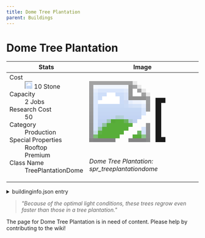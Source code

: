 ```yaml
---
title: Dome Tree Plantation
parent: Buildings
---
```

# Dome Tree Plantation

[//]: # (Pre-generated content)
<table><thead><tr><th>Stats</th><th>Image</th></tr></thead><tbody><tr><td><dl><dt>Cost</dt><dd><div class="resource-icon"><img style="object-position: -637px -737px;" src="https://tfe2-wiki.github.io/assets/sprites.png"></div> 10 Stone</dd><dt>Capacity</dt><dd>2 Jobs</dd><dt>Research Cost</dt><dd>50</dd><dt>Category</dt><dd>Production</dd><dt>Special Properties</dt><dd>Rooftop<br>Premium</dd><dt>Class Name</dt><dd>TreePlantationDome</dd></dl></td><td><style>.building-image {width: 200px;height: 200px;overflow: hidden;position: relative;}.building-image img {image-rendering: pixelated;object-fit: none;transform: scale(10);transform-origin: left top;position: absolute;left: 0;top: 0;}.resource-image {width: 200px;height: 200px;overflow: hidden;position: relative;}.resource-image img {image-rendering: pixelated;object-fit: none;transform: scale(20);transform-origin: left top;position: absolute;left: 0;top: 0;}.building-icon {width: 20px;height: 20px;overflow: hidden;position: relative;display: inline-block;}.building-icon img {image-rendering: pixelated;object-fit: none;transform: scale(1);transform-origin: left top;position: absolute;left: 0;top: 0;}.resource-icon {width: 20px;height: 20px;overflow: hidden;position: relative;display: inline-block;}.resource-icon img {image-rendering: pixelated;object-fit: none;transform: scale(2);transform-origin: left top;position: absolute;left: 0;top: 0;}</style><div class="building-image"><img style="object-position: -985px -913px;" src="https://tfe2-wiki.github.io/assets/sprites.png" alt="Dome Tree Plantation Back"><img style="object-position: -24px -898px;" src="https://tfe2-wiki.github.io/assets/sprites.png" alt="Dome Tree Plantation"></div><i>Dome Tree Plantation: spr_treeplantationdome</i></td></tr></tbody></table><details><summary>buildinginfo.json entry</summary>```json
	{
    "className": "TreePlantationDome",
    "food": 0,
    "wood": 0,
    "stone": 10,
    "machineParts": 0,
    "knowledge": 50,
    "category": "Production",
    "unlockedByDefault": false,
    "specialInfo": [
        "rooftop",
        "premium"
    ],
    "jobs": 2,
    "buttonBack": "spr_dome_treeplantation_buttonback"
}
	```</details><blockquote><i>"Because of the optimal light conditions, these trees regrow even faster than those in a tree plantation."</i></blockquote>

The page for Dome Tree Plantation is in need of content. Please help by contributing to the wiki!
